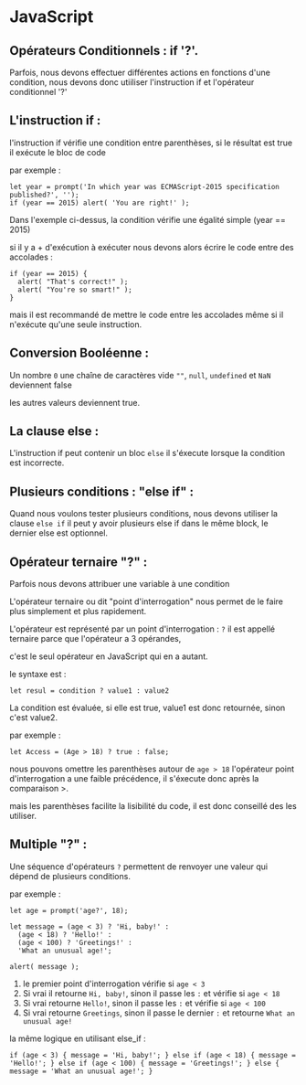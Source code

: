 # JavaScript

## Opérateurs Conditionnels : if '?'.

Parfois, nous devons effectuer différentes actions en fonctions d'une condition,
nous devons donc utiiliser l'instruction if et l'opérateur conditionnel '?'

## L'instruction if : 

l'instruction if vérifie une condition entre parenthèses, si le résultat est true il exécute le bloc de code

par exemple : 
```
let year = prompt('In which year was ECMAScript-2015 specification published?', '');
if (year == 2015) alert( 'You are right!' );
```

Dans l'exemple ci-dessus, la condition vérifie une égalité simple (year == 2015)

si il y a + d'exécution à exécuter nous devons alors écrire le code entre des accolades :

```
if (year == 2015) {
  alert( "That's correct!" );
  alert( "You're so smart!" );
}
```

mais il est recommandé de mettre le code entre les accolades même si il n'exécute qu'une seule instruction.

## Conversion Booléenne : 

Un nombre `0` une chaîne de caractères vide `""`, `null`, `undefined` et `NaN` deviennent false 

les autres valeurs deviennent true.

## La clause else : 

L'instruction if peut contenir un bloc `else` il s'éxecute lorsque la condition est incorrecte.

## Plusieurs conditions : "else if" : 

Quand nous voulons tester plusieurs conditions, nous devons utiliser la clause `else if`
il peut y avoir plusieurs else if dans le même block, le dernier else est optionnel.

## Opérateur ternaire "?" :

Parfois nous devons attribuer une variable à une condition

L'opérateur ternaire ou dit "point d'interrogation" nous permet de le faire plus simplement et plus rapidement.

L'opérateur est représenté par un point d'interrogation : `?` il est appellé ternaire parce que l'opérateur a 3 opérandes,

c'est le seul opérateur en JavaScript qui en a autant. 

le syntaxe est : 
```
let resul = condition ? value1 : value2
```

La condition est évaluée, si elle est true, value1 est donc retournée, sinon c'est value2.

par exemple : 
```
let Access = (Age > 18) ? true : false; 
```

nous pouvons omettre les parenthèses autour de `age > 18` l'opérateur point d'interrogation a une faible précédence, il s'éxecute donc après la comparaison >.

mais les parenthèses facilite la lisibilité du code, il est donc conseillé des les utiliser.

## Multiple "?" : 

Une séquence d'opérateurs `?` permettent de renvoyer une valeur qui dépend de plusieurs conditions.

par exemple : 
```
let age = prompt('age?', 18);

let message = (age < 3) ? 'Hi, baby!' :
  (age < 18) ? 'Hello!' :
  (age < 100) ? 'Greetings!' :
  'What an unusual age!';

alert( message );
```

1) le premier point d'interrogation vérifie si `age < 3` 
2) Si vrai il retourne `Hi, baby!`, sinon il passe les `:` et vérifie si `age < 18`
3) Si vrai retourne `Hello!`, sinon il passe les `:` et vérifie si `age < 100`
4) Si vrai retourne `Greetings`, sinon il passe le dernier `:` et retourne `What an unusual age!`

la même logique en utilisant else_if : 

`if (age < 3) {
  message = 'Hi, baby!';
} else if (age < 18) {
  message = 'Hello!';
} else if (age < 100) {
  message = 'Greetings!';
} else {
  message = 'What an unusual age!';
}`



